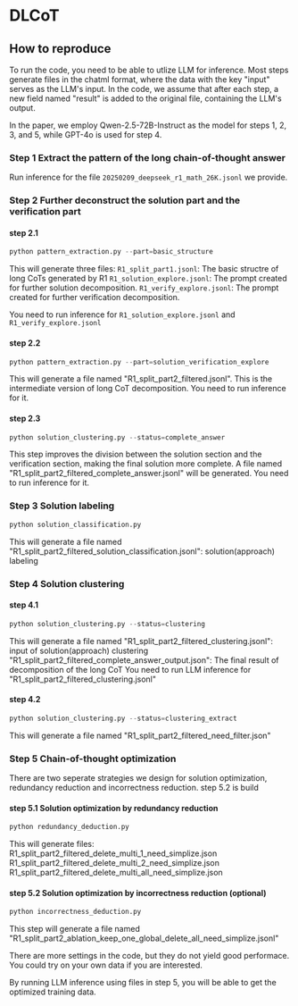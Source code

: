 # DLCoT


## How to reproduce
To run the code, you need to be able to utlize LLM for inference. Most steps generate files in the chatml format, where the data with the key "input" serves as the LLM's input. In the code, we assume that after each step, a new field named "result" is added to the original file, containing the LLM's output.

In the paper, we employ Qwen-2.5-72B-Instruct as the model for steps 1, 2, 3, and 5, while GPT-4o is used for step 4.

### Step 1 Extract the pattern of the long chain-of-thought answer

Run inference for the file `20250209_deepseek_r1_math_26K.jsonl` we provide. 

### Step 2 Further deconstruct the solution part and the verification part

#### step 2.1

```python
python pattern_extraction.py --part=basic_structure
```
This will generate three files:
`R1_split_part1.jsonl`: The basic structre of long CoTs generated by R1
`R1_solution_explore.jsonl`: The prompt created for further solution decomposition.
`R1_verify_explore.jsonl`: The prompt created for further verification decomposition.

You need to run inference for `R1_solution_explore.jsonl` and `R1_verify_explore.jsonl`

#### step 2.2
```python
python pattern_extraction.py --part=solution_verification_explore
```
This will generate a file named 
"R1_split_part2_filtered.jsonl". This is the intermediate version of long CoT decomposition. You need to run inference for it.


#### step 2.3
```python
python solution_clustering.py --status=complete_answer
```
This step improves the division between the solution section and the verification section, making the final solution more complete. A file named "R1_split_part2_filtered_complete_answer.jsonl" will be generated. You need to run inference for it.

### Step 3 Solution labeling
```python
python solution_classification.py
```
This will generate a file named "R1_split_part2_filtered_solution_classification.jsonl": solution(approach) labeling

### Step 4 Solution clustering
#### step 4.1
```python
python solution_clustering.py --status=clustering
```
This will generate a file named "R1_split_part2_filtered_clustering.jsonl": input of solution(approach) clustering 
"R1_split_part2_filtered_complete_answer_output.json": The final result of decomposition of the long CoT
You need to run LLM inference for "R1_split_part2_filtered_clustering.jsonl"


#### step 4.2
```python
python solution_clustering.py --status=clustering_extract
```
This will generate a file named "R1_split_part2_filtered_need_filter.json"

### Step 5 Chain-of-thought optimization

There are two seperate strategies we design for solution optimization, redundancy reduction and incorrectness reduction. step 5.2 is build 

#### step 5.1 Solution optimization by redundancy reduction
```python
python redundancy_deduction.py
```
This will generate files:
R1_split_part2_filtered_delete_multi_1_need_simplize.json
R1_split_part2_filtered_delete_multi_2_need_simplize.json
R1_split_part2_filtered_delete_multi_all_need_simplize.json

#### step 5.2 Solution optimization by incorrectness reduction (optional)
```python
python incorrectness_deduction.py
```
This step will generate a file named "R1_split_part2_ablation_keep_one_global_delete_all_need_simplize.jsonl"

There are more settings in the code, but they do not yield good performace. You could try on your own data if you are interested.

By running LLM inference using files in step 5, you will be able to get the optimized training data.
